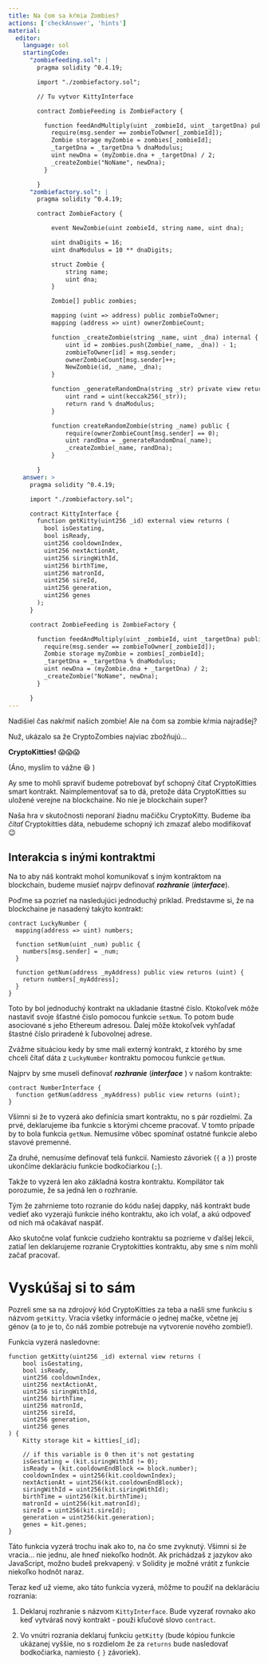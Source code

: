 ```yaml
---
title: Na čom sa kŕmia Zombies?
actions: ['checkAnswer', 'hints']
material:
  editor:
    language: sol
    startingCode:
      "zombiefeeding.sol": |
        pragma solidity ^0.4.19;

        import "./zombiefactory.sol";

        // Tu vytvor KittyInterface

        contract ZombieFeeding is ZombieFactory {

          function feedAndMultiply(uint _zombieId, uint _targetDna) public {
            require(msg.sender == zombieToOwner[_zombieId]);
            Zombie storage myZombie = zombies[_zombieId];
            _targetDna = _targetDna % dnaModulus;
            uint newDna = (myZombie.dna + _targetDna) / 2;
            _createZombie("NoName", newDna);
          }

        }
      "zombiefactory.sol": |
        pragma solidity ^0.4.19;

        contract ZombieFactory {

            event NewZombie(uint zombieId, string name, uint dna);

            uint dnaDigits = 16;
            uint dnaModulus = 10 ** dnaDigits;

            struct Zombie {
                string name;
                uint dna;
            }

            Zombie[] public zombies;

            mapping (uint => address) public zombieToOwner;
            mapping (address => uint) ownerZombieCount;

            function _createZombie(string _name, uint _dna) internal {
                uint id = zombies.push(Zombie(_name, _dna)) - 1;
                zombieToOwner[id] = msg.sender;
                ownerZombieCount[msg.sender]++;
                NewZombie(id, _name, _dna);
            }

            function _generateRandomDna(string _str) private view returns (uint) {
                uint rand = uint(keccak256(_str));
                return rand % dnaModulus;
            }

            function createRandomZombie(string _name) public {
                require(ownerZombieCount[msg.sender] == 0);
                uint randDna = _generateRandomDna(_name);
                _createZombie(_name, randDna);
            }

        }
    answer: >
      pragma solidity ^0.4.19;

      import "./zombiefactory.sol";

      contract KittyInterface {
        function getKitty(uint256 _id) external view returns (
          bool isGestating,
          bool isReady,
          uint256 cooldownIndex,
          uint256 nextActionAt,
          uint256 siringWithId,
          uint256 birthTime,
          uint256 matronId,
          uint256 sireId,
          uint256 generation,
          uint256 genes
        );
      }

      contract ZombieFeeding is ZombieFactory {

        function feedAndMultiply(uint _zombieId, uint _targetDna) public {
          require(msg.sender == zombieToOwner[_zombieId]);
          Zombie storage myZombie = zombies[_zombieId];
          _targetDna = _targetDna % dnaModulus;
          uint newDna = (myZombie.dna + _targetDna) / 2;
          _createZombie("NoName", newDna);
        }

      }
---
```


Nadišiel čas nakŕmiť našich zombie! Ale na čom sa zombie kŕmia najradšej?

Nuž, ukázalo sa že CryptoZombies najviac zbožňujú...

**CryptoKitties!** 😱😱😱

(Áno, myslím to vážne 😆 )

Ay sme to mohli spraviť budeme potrebovať byť schopný čítať CryptoKitties smart kontrakt. Naimplementovať sa to dá, pretože dáta CryptoKitties su uložené verejne na blockchaine. No nie je blockchain super?

Naša hra v skutočnosti neporaní žiadnu mačičku CryptoKitty. Budeme iba *čítať* Cryptokitties dáta, nebudeme schopný ich zmazať alebo modifikovať 😉 

## Interakcia s inými kontraktmi

Na to aby náš kontrakt mohol komunikovať s iným kontraktom na blockchain, budeme musieť najrpv definovať **_rozhranie_** (**_interface_**).

Poďme sa pozrieť na nasledujúci jednoduchý príklad. Predstavme si, že na blockchaine je nasadený takýto kontrakt:

```
contract LuckyNumber {
  mapping(address => uint) numbers;

  function setNum(uint _num) public {
    numbers[msg.sender] = _num;
  }

  function getNum(address _myAddress) public view returns (uint) {
    return numbers[_myAddress];
  }
}
```

Toto by bol jednoduchý kontrakt na ukladanie štastné číslo. Ktokoľvek môže nastaviť svoje šťastné čislo pomocou funkcie `setNum`. To potom bude asociované s jeho Ethereum adresou. Ďalej môže ktokoľvek vyhľadať štastné číslo priradené k ľubovolnej adrese.

Zvážme situáciou kedy by sme mali externý kontrakt, z ktorého by sme chceli čítať dáta z `LuckyNumber` kontraktu pomocou funkcie `getNum`.

Najprv by sme museli definovať **_rozhranie_** (**_interface_** ) v našom kontrakte:

```
contract NumberInterface {
  function getNum(address _myAddress) public view returns (uint);
}
```

Všimni si že to vyzerá ako definícia smart kontraktu, no s pár rozdielmi. Za prvé, deklarujeme iba funkcie s ktorými chceme pracovať. V tomto prípade by to bola funkcia `getNum`. Nemusíme vôbec spomínať ostatné funkcie alebo stavové premenné.

Za druhé, nemusíme definovať telá funkcií. Namiesto závoriek (`{` a `}`) proste ukončíme deklaráciu funkcie bodkočiarkou (`;`).

Takže to vyzerá len ako základná kostra kontraktu. Kompilátor tak porozumie, že sa jedná len o rozhranie.

Tým že zahrnieme toto rozranie do kódu našej dappky, náš kontrakt bude vedieť ako vyzerajú funkcie iného kontraktu, ako ich volať, a akú odpoveď od nich má očakávať naspäť.

Ako skutočne volať funkcie cudzieho kontraktu sa pozrieme v ďalšej lekcii, zatiaľ len deklarujeme rozranie Cryptokitties kontraktu, aby sme s ním mohli začať pracovať.

# Vyskúšaj si to sám

Pozreli sme sa na zdrojový kód CryptoKitties za teba a našli sme funkciu s názvom `getKitty`. Vracia všetky informácie o jednej mačke, včetne jej génov (a to je to, čo náš zombie potrebuje na vytvorenie nového zombie!).

Funkcia vyzerá nasledovne:

```
function getKitty(uint256 _id) external view returns (
    bool isGestating,
    bool isReady,
    uint256 cooldownIndex,
    uint256 nextActionAt,
    uint256 siringWithId,
    uint256 birthTime,
    uint256 matronId,
    uint256 sireId,
    uint256 generation,
    uint256 genes
) {
    Kitty storage kit = kitties[_id];

    // if this variable is 0 then it's not gestating
    isGestating = (kit.siringWithId != 0);
    isReady = (kit.cooldownEndBlock <= block.number);
    cooldownIndex = uint256(kit.cooldownIndex);
    nextActionAt = uint256(kit.cooldownEndBlock);
    siringWithId = uint256(kit.siringWithId);
    birthTime = uint256(kit.birthTime);
    matronId = uint256(kit.matronId);
    sireId = uint256(kit.sireId);
    generation = uint256(kit.generation);
    genes = kit.genes;
}
```

Táto funkcia vyzerá trochu inak ako to, na čo sme zvyknutý. Všimni si že vracia... nie jednu, ale hneď niekoľko hodnôt. Ak prichádzaš z jazykov ako JavaScript, možno budeš prekvapený. v Solidity je možné vrátit z funkcie niekoľko hodnôt naraz.

Teraz keď už vieme, ako táto funkcia vyzerá, môžme to použiť na deklaráciu rozrania:

1. Deklaruj rozhranie s názvom `KittyInterface`. Bude vyzerať rovnako ako keď vytváraš nový kontrakt - použi kľučové slovo `contract`.

2. Vo vnútri rozrania deklaruj funkciu `getKitty` (bude kópiou funkcie ukázanej vyššie, no s rozdielom že za `returns` bude nasledovať bodkočiarka, namiesto `{` `}` závoriek).
